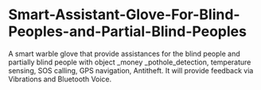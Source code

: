 # Smart-Assistant-Glove-For-Blind-Peoples-and-Partial-Blind-Peoples
A smart warble glove that provide assistances for the blind people and partially blind people with object _money _pothole_detection, temperature sensing, SOS calling, GPS navigation, Antitheft. It will provide feedback via Vibrations and Bluetooth Voice.

